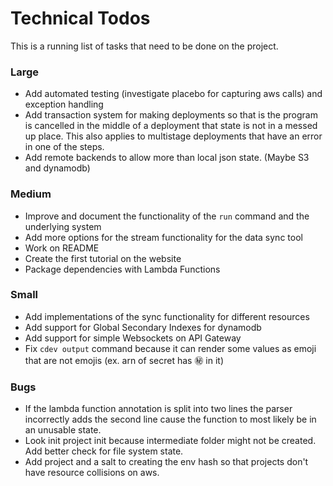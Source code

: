 # Technical Todos

This is a running list of tasks that need to be done on the project.



### Large
- Add automated testing (investigate placebo for capturing aws calls) and exception handling
- Add transaction system for making deployments so that is the program is cancelled in the middle of a deployment that state is not in a messed up place. This also applies to multistage deployments that have an error in one of the steps.
- Add remote backends to allow more than local json state. (Maybe S3 and dynamodb)


### Medium
- Improve and document the functionality of the `run` command and the underlying system 
- Add more options for the stream functionality for the data sync tool
- Work on README 
- Create the first tutorial on the website
- Package dependencies with Lambda Functions 


### Small
- Add implementations of the sync functionality for different resources
- Add support for Global Secondary Indexes for dynamodb
- Add support for simple Websockets on API Gateway
- Fix `cdev output` command because it can render some values as emoji that are not emojis (ex. arn of secret has :secret: in it)


### Bugs
- If the lambda function annotation is split into two lines the parser incorrectly adds the second line cause the function to most likely be in an unusable state.
- Look init project init because intermediate folder might not be created. Add better check for file system state.
- Add project and a salt to creating the env hash so that projects don't have resource collisions on aws. 

